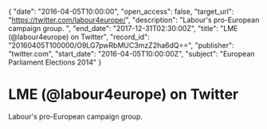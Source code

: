 {
  "date": "2016-04-05T10:00:00", 
  "open_access": false, 
  "target_url": "https://twitter.com/labour4europe/", 
  "description": "Labour's pro-European campaign group. ", 
  "end_date": "2017-12-31T02:30:00Z", 
  "title": "LME (@labour4europe) on Twitter", 
  "record_id": "20160405T100000/O9LG7pwRbMUC3mzZ2ha6dQ==", 
  "publisher": "twitter.com", 
  "start_date": "2016-04-05T10:00:00Z", 
  "subject": "European Parliament Elections 2014"
}

# LME (@labour4europe) on Twitter

Labour's pro-European campaign group. 